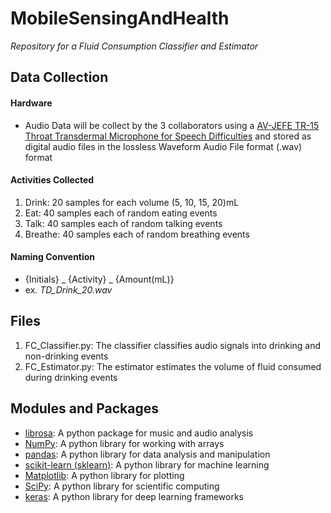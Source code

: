 # MobileSensingAndHealth
*Repository for a Fluid Consumption Classifier and Estimator*

## Data Collection
####  Hardware
- Audio Data will be collect by the 3 collaborators using a [AV-JEFE TR-15 Throat Transdermal Microphone for Speech Difficulties](https://www.superaudioworld.com/product-page/av-jefe-tr-15-throat-transdermal-microphone-for-speech-difficulties) and stored as digital audio files in the lossless Waveform Audio File format (.wav) format
#### Activities Collected
1. Drink: 20 samples for each volume (5, 10, 15, 20)mL
2. Eat: 40 samples each of random eating events
3. Talk: 40 samples each of random talking events
4. Breathe: 40 samples each of random breathing events
#### Naming Convention
- {Initials} _ {Activity} _ {Amount(mL)}
- ex. *TD_Drink_20.wav* 




## Files
1. FC_Classifier.py: 
The classifier classifies audio signals into drinking and non-drinking events
2. FC_Estimator.py: 
The estimator estimates the volume of fluid consumed during drinking events

## Modules and Packages
- [librosa](https://pypi.org/project/librosa/): A python package for music and audio analysis 
- [NumPy](https://numpy.org/): A python library for working with arrays
- [pandas](https://pandas.pydata.org/): A python library for data analysis and manipulation 
- [scikit-learn (sklearn)](https://scikit-learn.org/stable/): A python library for machine learning
- [Matplotlib](https://matplotlib.org/): A python library for plotting
- [SciPy](https://www.scipy.org/): A python library for scientific computing
- [keras](keras.io): A python library for deep learning frameworks
